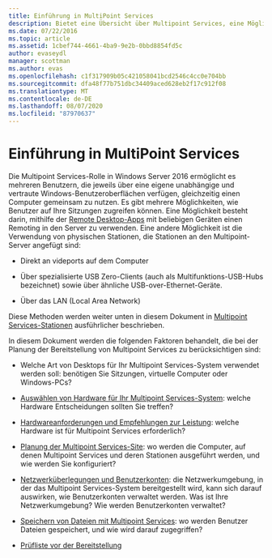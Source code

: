 ```yaml
---
title: Einführung in MultiPoint Services
description: Bietet eine Übersicht über Multipoint Services, eine Möglichkeit, um mehreren Benutzern die Freigabe eines Systems zu ermöglichen.
ms.date: 07/22/2016
ms.topic: article
ms.assetid: 1cbef744-4661-4ba9-9e2b-0bbd8854fd5c
author: evaseydl
manager: scottman
ms.author: evas
ms.openlocfilehash: c1f317909b05c421058041bcd2546c4cc0e704bb
ms.sourcegitcommit: dfa48f77b751dbc34409aced628eb2f17c912f08
ms.translationtype: MT
ms.contentlocale: de-DE
ms.lasthandoff: 08/07/2020
ms.locfileid: "87970637"
---
```

# <a name="introducing-multipoint-services"></a>Einführung in MultiPoint Services
Die Multipoint Services-Rolle in Windows Server 2016 ermöglicht es mehreren Benutzern, die jeweils über eine eigene unabhängige und vertraute Windows-Benutzeroberflächen verfügen, gleichzeitig einen Computer gemeinsam zu nutzen. Es gibt mehrere Möglichkeiten, wie Benutzer auf Ihre Sitzungen zugreifen können. Eine Möglichkeit besteht darin, mithilfe der [Remote Desktop-Apps](../remote-desktop-services/clients/remote-desktop-clients.md) mit beliebigen Geräten einen Remoting in den Server zu verwenden. Eine andere Möglichkeit ist die Verwendung von physischen Stationen, die Stationen an den Multipoint-Server angefügt sind:

-   Direkt an videports auf dem Computer

-   Über spezialisierte USB Zero-Clients (auch als Multifunktions-USB-Hubs bezeichnet) sowie über ähnliche USB-over-Ethernet-Geräte.

-   Über das LAN (Local Area Network)

Diese Methoden werden weiter unten in diesem Dokument in [Multipoint Services-Stationen](MultiPoint-services-Stations.md) ausführlicher beschrieben.

In diesem Dokument werden die folgenden Faktoren behandelt, die bei der Planung der Bereitstellung von Multipoint Services zu berücksichtigen sind:

-   Welche Art von Desktops für Ihr Multipoint Services-System verwendet werden soll: benötigen Sie Sitzungen, virtuelle Computer oder Windows-PCs?

-   [Auswählen von Hardware für Ihr Multipoint Services-System](Selecting-Hardware-for-Your-MultiPoint-services-System.md): welche Hardware Entscheidungen sollten Sie treffen?

-   [Hardwareanforderungen und Empfehlungen zur Leistung](Hardware-Requirements-and-Performance-Recommendations.md): welche Hardware ist für Multipoint Services erforderlich?

-   [Planung der Multipoint Services-Site](MultiPoint-services-Site-Planning.md): wo werden die Computer, auf denen Multipoint Services und deren Stationen ausgeführt werden, und wie werden Sie konfiguriert?

-   [Netzwerküberlegungen und Benutzerkonten](Network-Considerations-and-User-Accounts.md): die Netzwerkumgebung, in der das Multipoint Services-System bereitgestellt wird, kann sich darauf auswirken, wie Benutzerkonten verwaltet werden. Was ist Ihre Netzwerkumgebung? Wie werden Benutzerkonten verwaltet?

-   [Speichern von Dateien mit Multipoint Services](Storing-Files-with-MultiPoint-services.md): wo werden Benutzer Dateien gespeichert, und wie wird darauf zugegriffen?

-   [Prüfliste vor der Bereitstellung](Predeployment-Checklist.md)